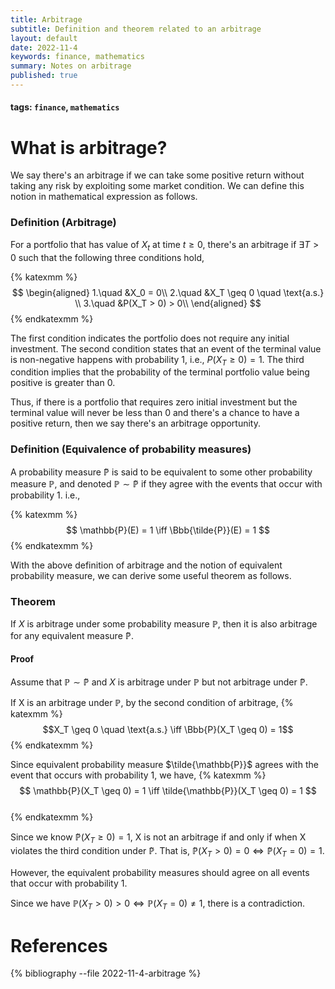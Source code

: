 ```yaml
---
title: Arbitrage
subtitle: Definition and theorem related to an arbitrage
layout: default
date: 2022-11-4
keywords: finance, mathematics
summary: Notes on arbitrage
published: true
---
```

#### tags: `finance`, `mathematics`

# What is arbitrage?
We say there's an arbitrage if we can take some positive return without taking any risk by exploiting some market condition. We can define this notion in mathematical expression as follows.  
  
### Definition (Arbitrage)
For a portfolio that has value of $X_t$ at time $t \geq 0$,
there's an arbitrage if $\exists T > 0$ such that the following three conditions hold,

{% katexmm %}
$$
\begin{aligned}
1.\quad &X_0 = 0\\
2.\quad &X_T \geq 0 \quad \text{a.s.} \\
3.\quad &P(X_T > 0) > 0\\
\end{aligned}
$$
{% endkatexmm %}

The first condition indicates the portfolio does not require any initial investment. The second condition states that an event of the terminal value is non-negative happens with probability 1, i.e., $P(X_T \geq 0) = 1$. The third condition implies that the probability of the terminal portfolio value being positive is greater than 0. 

Thus, if there is a portfolio that requires zero initial investment but the terminal value will never be less than 0 and there's a chance to have a positive return, then we say there's an arbitrage opportunity.

### Definition (Equivalence of probability measures)
A probability measure $\mathbb{\tilde{P}}$ is said to be equivalent to some other probability measure $\mathbb{P}$, and denoted $\mathbb{P} \sim \mathbb{\tilde{P}}$ if they agree with the events that occur with probability 1. i.e.,  

{% katexmm %}
$$
\mathbb{P}(E) = 1 \iff \Bbb{\tilde{P}}(E) = 1
$$
{% endkatexmm %}


With the above definition of arbitrage and the notion of equivalent probability measure, we can derive some useful theorem as follows. 

### Theorem
If $X$ is arbitrage under some probability measure $\mathbb{P}$, then it is also arbitrage for any equivalent measure $\mathbb{\tilde{P}}$.  

#### Proof
Assume that $\mathbb{P} \sim \mathbb{\tilde{P}}$ and $X$ is arbitrage under $\mathbb{P}$ but not arbitrage under $\mathbb{\tilde{P}}$.  

If X is an arbitrage under $\mathbb{P}$, by the second condition of arbitrage, 
{% katexmm %}
$$X_T \geq 0 \quad \text{a.s.} \iff \Bbb{P}(X_T \geq 0) = 1$$
{% endkatexmm %}

 Since equivalent probability measure $\tilde{\mathbb{P}}$ agrees with the event that occurs with probability 1, we have, 
{% katexmm %}
$$
\mathbb{P}(X_T \geq 0) = 1 \iff \tilde{\mathbb{P}}(X_T \geq 0) = 1
$$    
{% endkatexmm %}

Since we know $\mathbb{\tilde{P}}(X_T \geq 0) = 1$, X is not an arbitrage if and only if when X violates the third condition under $\mathbb{\tilde{P}}$. That is, $\mathbb{\tilde{P}}(X_T > 0) = 0 \iff \mathbb{\tilde{P}}(X_T = 0) = 1$.  

However, the equivalent probability measures should agree on all events that occur with probability 1.  

Since we have $\mathbb{P}(X_T > 0) > 0 \iff \mathbb{P}(X_T = 0) \neq 1$, there is a contradiction.

# References 
{% bibliography --file 2022-11-4-arbitrage %}
